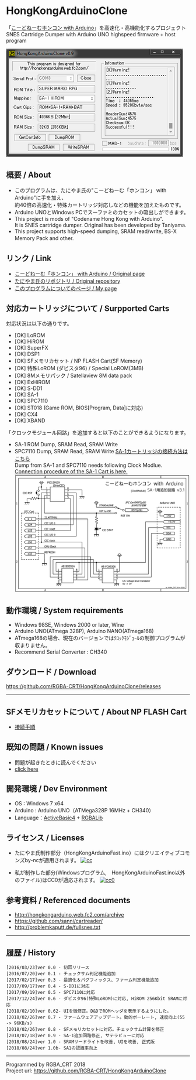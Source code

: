 # HongKongArduinoClone
 「[こーどねーむホンコン with Arduino](http://hongkongarduino.web.fc2.com)」を高速化・高機能化するプロジェクト
SNES Cartridge Dumper with Arduino UNO highspeed firmware + host program  

![SS](https://raw.githubusercontent.com/RGBA-CRT/HongKongArduinoClone/master/ss/SA1SS.png "SS")  　

## 概要 / About
+ このプログラムは、たにやま氏の"こーどねーむ「ホンコン」 with Arduino"に手を加え、  
  約40倍の高速化・特殊カートリッジ対応しなどの機能を加えたものです。
+ Arduino UNOとWindows PCでスーファミのカセットの吸出しができます。
+ This project is mods of "Codename Hong Kong with Arduino".   
  It is SNES cartridge dumper. Original has been developed by Taniyama.   
+ This project supports high-speed dumping, SRAM read/write, BS-X Memory Pack and other.  　　  　

## リンク / Link
+ [こーどねーむ「ホンコン」 with Arduino / Original page](http://hongkongarduino.web.fc2.com)
+ [たにやま氏のリポジトリ / Original repository](https://github.com/SusumuTaniyama/HongKongArduino)
+ [このプログラムについてのページ / My page](http://rgbacrt.seesaa.net/article/435543541.html)

## 対応カートリッジについて / Surpported Carts
対応状況は以下の通りです。
 * [OK] LoROM
 * [OK] HiROM
 * [OK] SuperFX
 * [OK] DSP1
 * [OK] SFメモリカセット / NP FLASH Cart(SF Memory)
 * [OK] 特殊LoROM (ダビスタ96) / Special LoROM(3MB)
 * [OK] 8Mメモリパック / Satellaview 8M data pack
 * [OK] ExHiROM
 * [OK] S-DD1
 * [OK] SA-1
 * [OK] SPC7110
 * [OK] ST018 (Game ROM, BIOS[Program, Data]に対応)
 * [OK] CX4
 * [OK] XBAND
  
「クロックモジュール回路」を追加すると以下のことができるようになります。
 * SA-1 ROM Dump, SRAM Read, SRAM Write
 * SPC7110 Dump, SRAM Read, SRAM Write
[SA-1カートリッジの接続方法はこちら](https://github.com/RGBA-CRT/HongKongArduinoClone/wiki/Detect-the-SA-1-Cartridge)  
Dump from SA-1 and SPC7110 needs following Clock Modlue.
[Connection procedure of the SA-1 Cart is here.](https://github.com/RGBA-CRT/HongKongArduinoClone/wiki/Detect-the-SA-1-Cartridge#stable-connection-method-for-sa-1-cart)  
![回路図](https://raw.githubusercontent.com/RGBA-CRT/HongKongArduinoClone/master/ss/SA1.png "回路図")   

## 動作環境 / System requirements
+ Windows 98SE, Windows 2000 or later, Wine
+ Arduino UNO(ATmega 328P), Arduino NANO(ATmega168)
+ ATmega168の場合、現在のバージョンではｸﾛｯｸﾓｼﾞｭｰﾙの制御プログラムが収まりません。
+ Recommend Serial Converter : CH340

## ダウンロード / Download
<https://github.com/RGBA-CRT/HongKongArduinoClone/releases>

---

## SFメモリカセットについて / About NP FLASH Cart
+ [接続手順](https://github.com/RGBA-CRT/HongKongArduinoClone/wiki/SF-Memory)

## 既知の問題 / Known issues
+ 問題が起きたときに読んでください
+ [click here](https://github.com/RGBA-CRT/HongKongArduinoClone/wiki/Known-Issues)

## 開発環境 / Dev Environment
+ OS : Windows 7 x64
+ Arduino : Arduino UNO（ATMega328P 16MHz + CH340）
+ Language：[ActiveBasic4](https://www.activebasic.com/) + [RGBALib](https://github.com/RGBA-CRT/RGBALib)

## ライセンス / Licenses
+ たにやま氏制作部分（HongKongArduinoFast.ino）にはクリエイティブコモンズby-ncが適用されます。
[![cc](https://licensebuttons.net/l/by-nc/4.0/88x31.png)](https://creativecommons.org/licenses/by-nc/4.0/)  

+ 私が制作した部分(Windowsプログラム,　HongKongArduinoFast.ino以外のファイル)はCC0が適応されます。
[![cc0](https://licensebuttons.net/p/zero/1.0/80x15.png)](http://creativecommons.org/publicdomain/zero/1.0/)  

## 参考資料 / Referenced documents
 * <http://hongkongarduino.web.fc2.com/archive>  
 * <https://github.com/sanni/cartreader/> 
 * <http://problemkaputt.de/fullsnes.txt>  
 
---

## 履歴 / History
    [2016/03/23]ver 0.0 - 初回リリース
    [2016/07/20]ver 0.1 - チェックサム判定機能追加
    [2017/02/17]ver 0.3 - 最適化＆バグフィックス、ファーム判定機能追加
    [2017/09/17]ver 0.4 - S-DD1に対応
    [2017/09/19]ver 0.5 - SPC7110に対応
    [2017/12/24]ver 0.6 - ダビスタ96(特殊LoROM)に対応, HiROM 256Kbit SRAMに対応
    [2018/02/10]ver 0.62- UIを微修正。D&DでROMヘッダを表示するようにした。
    [2018/02/26]ver 0.7 - ファームウェアアップデート。動的ボーレート, 速度向上(55 -> 96KB/s)
    [2018/02/26]ver 0.8 - SFメモリカセットに対応。チェックサム計算を修正
    [2018/07/18]ver 0.9 - SA-1追加回路修正, サテラビューに対応
    [2018/08/24]ver 1.0 - SRAMリードライトを改善, UIを改善, 正式版
    [2018/08/24]ver 1.0b- SA1の認識率向上

----
Programmed by RGBA_CRT 2018  
Project url: https://github.com/RGBA-CRT/HongKongArduinoClone
